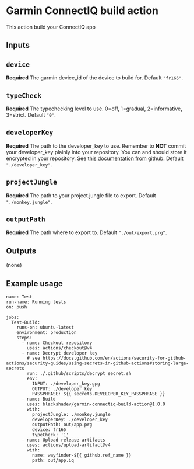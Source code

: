 # Garmin ConnectIQ build action

This action build your ConnectIQ app 

## Inputs

## `device`

**Required** The garmin device_id of the device to build for. Default `"fr165"`.

## `typeCheck`

**Required** The typechecking level to use. 0=off, 1=gradual, 2=informative, 3=strict. Default `"0"`.

## `developerKey`

**Required** The path to the developer_key to use. Remember to **NOT** commit your developer_key plainly into your repository. You can and should store it encrypted in your repository. See [this documentation from](https://docs.github.com/en/actions/security-for-github-actions/security-guides/using-secrets-in-github-actions#storing-large-secrets) github. Default `"./developer_key"`.

## `projectJungle`

**Required** The path to your project.jungle file to export. Default `"./monkey.jungle"`.

## `outputPath`

**Required** The path where to export to. Default `"./out/export.prg"`.

## Outputs

(none)

## Example usage

```
name: Test
run-name: Running tests
on: push

jobs:
  Test-Build:
    runs-on: ubuntu-latest
    environment: production
    steps:
      - name: Checkout repository
        uses: actions/checkout@v4
      - name: Decrypt developer key
        # see https://docs.github.com/en/actions/security-for-github-actions/security-guides/using-secrets-in-github-actions#storing-large-secrets
        run: ./.github/scripts/decrypt_secret.sh
        env:
          INPUT: ./developer_key.gpg
          OUTPUT: ./developer_key
          PASSPHRASE: ${{ secrets.DEVELOPER_KEY_PASSPHRASE }}
      - name: Build
        uses: blackshadev/garmin-connectiq-build-action@1.0.0
        with:
          projectJungle: ./monkey.jungle
          developerKey: ./developer_key
          outputPath: out/app.prg
          device: fr165
          typeCheck: '1'
      - name: Upload release artifacts
        uses: actions/upload-artifact@v4
        with:
          name: wayfinder-${{ github.ref_name }}
          path: out/app.iq
```